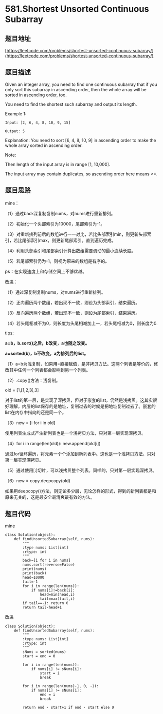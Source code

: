581.Shortest Unsorted Continuous Subarray
=========================================

题目地址
-------
[https://leetcode.com/problems/shortest-unsorted-continuous-subarray/](https://leetcode.com/problems/shortest-unsorted-continuous-subarray/)

题目描述
-------

Given an integer array, you need to find one continuous subarray that if you only sort this subarray in ascending order, then the whole array will be sorted in ascending order, too.

You need to find the shortest such subarray and output its length.

Example 1:

```
Input: [2, 6, 4, 8, 10, 9, 15]

Output: 5
```

Explanation: You need to sort [6, 4, 8, 10, 9] in ascending order to make the whole array sorted in ascending order.

Note:

Then length of the input array is in range [1, 10,000].

The input array may contain duplicates, so ascending order here means <=.

题目思路
--------

mine：

（1）通过back深复制复制nums，对nums进行重新排列。

（2）初始化一个头部索引为10000，尾部索引为-1。

（3）对重新排列前后的数组进行一一对比，若比头部索引min，则更新头部索引，若比尾部索引max，则更新尾部索引。直到遍历完成。

（4）利用头部索引和尾部索引计算出数组需要调动的最小连续长度。

（5）若尾部索引仍为-1，则视为原来的数组是有序的。

ps：在实现速度上和存储空间上不够优越。


改进：

（1）通过深复制复制nums，对nums进行重新排列。

（2）正向遍历两个数组，若出现不一致，则设为头部索引，结束遍历。

（3）反向遍历两个数组，若出现不一致，则设为尾部索引，结束遍历。

（4）若头尾相减不为0，则长度为头尾相减加上一，若头尾相减为0，则长度为0.

tips:

**a=b，b.sort()之后，b改变，a也随之改变。**

**a=sorted(b)，b不改变，a为排列后的list。**

（1）a=b为浅复制，如果用=直接赋值，是非拷贝方法。这两个列表是等价的，修改其中任何一个列表都会影响到另一个列表。

（2）.copy()方法：浅复制。

old = [1,[1,2,3],3]

对于list的第一层，是实现了深拷贝，但对于嵌套的list，仍然是浅拷贝。这其实很好理解，内层的list保存的是地址，复制过去的时候是把地址复制过去了。嵌套的list在内存中指向的还是同一个。

（3）new = [i for i in old]

使用列表生成式产生新列表也是一个浅拷贝方法，只对第一层实现深拷贝。

（4）for i in range(len(old)):
    new.append(old[i])
    
 通过for循环遍历，将元素一个个添加到新列表中。这也是一个浅拷贝方法，只对第一层实现深拷贝。
 
 （5）通过使用[:]切片，可以浅拷贝整个列表。同样的，只对第一层实现深拷贝。
 
 （6）new = copy.deepcopy(old)
 
 如果用deepcopy()方法，则无论多少层，无论怎样的形式，得到的新列表都是和原来无关的，这是最安全最清爽最有效的方法。


题目代码
-------

mine

```
class Solution(object):
    def findUnsortedSubarray(self, nums):
        """
        :type nums: List[int]
        :rtype: int
        """
        back=[i for i in nums]
        nums.sort(reverse=False)
        print(nums)
        print(back)
        head=10000
        tail=-1
        for i in range(len(nums)):
            if nums[i]!=back[i]:
                head=min(head,i)
                tail=max(tail,i)
        if tail==-1: return 0
        return tail-head+1
```


改进

```
class Solution(object):
    def findUnsortedSubarray(self, nums):
        """
        :type nums: List[int]
        :rtype: int
        """
        sNums = sorted(nums)
        start = end = 0
        
        for i in range(len(nums)):
            if nums[i] != sNums[i]:
                start = i
                break

        for i in range(len(nums)-1, 0, -1):
            if nums[i] != sNums[i]:
                end = i
                break
        
        return end - start+1 if end - start else 0
```
